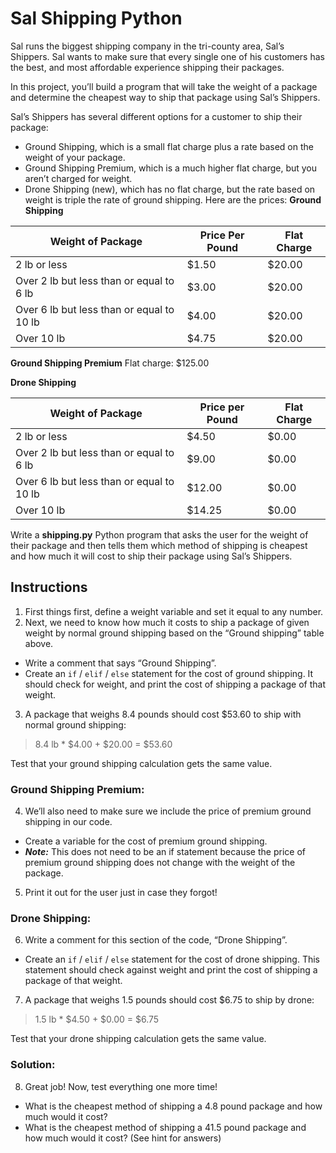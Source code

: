# Sal Shipping Python
Sal runs the biggest shipping company in the tri-county area, Sal’s Shippers. Sal wants to make sure that every single one of his customers has the best, and most affordable experience shipping their packages.

In this project, you’ll build a program that will take the weight of a package and determine the cheapest way to ship that package using Sal’s Shippers.

Sal’s Shippers has several different options for a customer to ship their package:

* Ground Shipping, which is a small flat charge plus a rate based on the weight of your package.
* Ground Shipping Premium, which is a much higher flat charge, but you aren’t charged for weight.
* Drone Shipping (new), which has no flat charge, but the rate based on weight is triple the rate of ground shipping.
Here are the prices:
**Ground Shipping**

Weight of Package | Price Per Pound | Flat Charge
----------------- | --------------- | -----------
2 lb or less | $1.50 | $20.00
Over 2 lb but less than or equal to 6 lb | $3.00 | $20.00
Over 6 lb but less than or equal to 10 lb | $4.00 | $20.00
Over 10 lb | $4.75 | $20.00 

**Ground Shipping Premium**
Flat charge: $125.00

**Drone Shipping**

Weight of Package | Price per Pound | Flat Charge
----------------- | --------------- | -----------
2 lb or less | $4.50 | $0.00
Over 2 lb but less than or equal to 6 lb | $9.00 | $0.00
Over 6 lb but less than or equal to 10 lb | $12.00 | $0.00
Over 10 lb | $14.25 | $0.00

Write a **shipping.py** Python program that asks the user for the weight of their package and then tells them which method of shipping is cheapest and how much it will cost to ship their package using Sal’s Shippers.

## Instructions
1. First things first, define a weight variable and set it equal to any number.
2. Next, we need to know how much it costs to ship a package of given weight by normal ground shipping based on the “Ground shipping” table above.
  * Write a comment that says “Ground Shipping”.
  * Create an `if` / `elif` / `else` statement for the cost of ground shipping. It should check for weight, and print the cost of shipping a package of that weight.
3. A package that weighs 8.4 pounds should cost $53.60 to ship with normal ground shipping:
 > 8.4 lb * $4.00 + $20.00 = $53.60

 Test that your ground shipping calculation gets the same value.

### Ground Shipping Premium:
4. We’ll also need to make sure we include the price of premium ground shipping in our code.
  * Create a variable for the cost of premium ground shipping.
  * **_Note:_** This does not need to be an if statement because the price of premium ground shipping does not change with the weight of the package.
5. Print it out for the user just in case they forgot!

### Drone Shipping:
6. Write a comment for this section of the code, “Drone Shipping”.
  * Create an `if` / `elif` / `else` statement for the cost of drone shipping. This statement should check against weight and print the cost of shipping a package of that weight.
7. A package that weighs 1.5 pounds should cost $6.75 to ship by drone:
 > 1.5 lb * $4.50 + $0.00 = $6.75

 Test that your drone shipping calculation gets the same value.

### Solution:
8. Great job! Now, test everything one more time!
  * What is the cheapest method of shipping a 4.8 pound package and how much would it cost?
  * What is the cheapest method of shipping a 41.5 pound package and how much would it cost?
 (See hint for answers)
